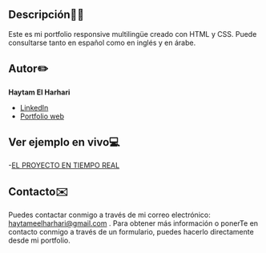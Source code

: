 ## Descripción✍🏻
Este es mi portfolio responsive multilingüe creado con HTML y CSS. Puede consultarse tanto en español como en inglés y en árabe.

## Autor✏️
**Haytam El Harhari**

*  [LinkedIn](https://www.linkedin.com/in/haytameel/)
*  [Portfolio web](https://haytameel.github.io/portfolio/index.html)

## Ver ejemplo en vivo💻
-[EL PROYECTO EN TIEMPO REAL](https://haytameel.github.io/portfolio/index.html)

## Contacto✉️
Puedes contactar conmigo a través de mi correo electrónico: haytameelharhari@gmail.com .
Para obtener más información o ponerTe en contacto conmigo a través de un formulario, puedes hacerlo directamente desde mi portfolio.
